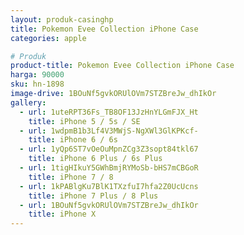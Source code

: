 ```yaml
---
layout: produk-casinghp
title: Pokemon Evee Collection iPhone Case
categories: apple

# Produk
product-title: Pokemon Evee Collection iPhone Case
harga: 90000
sku: hn-1898
image-drive: 1BOuNf5gvkORUlOVm7STZBreJw_dhIkOr
gallery:
  - url: 1uteRPT36Fs_TB8OF13JzHnYLGmFJX_Ht
    title: iPhone 5 / 5s / SE
  - url: 1wdpmB1b3Lf4V3MWjS-NgXWl3GlKPKcf-
    title: iPhone 6 / 6s
  - url: 1yQp6ST7vOeOuMpnZCg3Z3sopt84tkl67
    title: iPhone 6 Plus / 6s Plus
  - url: 1tigHIkuY5GWhBmjRYMoSb-bHS7mCBGoR
    title: iPhone 7 / 8
  - url: 1kPABlgKu7BlK1TXzfuI7hfa2Z0UcUcns
    title: iPhone 7 Plus / 8 Plus
  - url: 1BOuNf5gvkORUlOVm7STZBreJw_dhIkOr
    title: iPhone X
---
```


